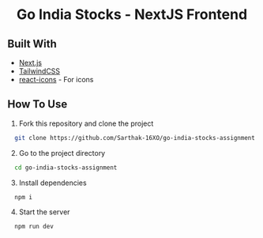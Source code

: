 <h1 align="center">
Go India Stocks - NextJS Frontend
</h1>

## Built With

- [Next.js](https://nextjs.org/)
- [TailwindCSS](https://tailwindcss.com/)
- [react-icons](https://react-icons.github.io/react-icons) - For icons

## How To Use

1. Fork this repository and clone the project

```bash
  git clone https://github.com/Sarthak-16XO/go-india-stocks-assignment.git
```

2. Go to the project directory

```bash
  cd go-india-stocks-assignment
```

3. Install dependencies

```bash
  npm i
```

4. Start the server

```bash
  npm run dev
```